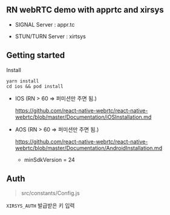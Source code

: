 ## RN webRTC demo with apprtc and xirsys

- SIGNAL Server : appr.tc

- STUN/TURN Server : xirtsys



## Getting started

Install

```
yarn install
cd ios && pod install
```

- IOS (RN > 60 => 퍼미션만 주면 됨.)

  https://github.com/react-native-webrtc/react-native-webrtc/blob/master/Documentation/iOSInstallation.md

- AOS (RN > 60 => 퍼미션만 주면 됨.)

  https://github.com/react-native-webrtc/react-native-webrtc/blob/master/Documentation/AndroidInstallation.md

  - minSdkVersion = 24

 

## Auth

> src/constants/Config.js

`XIRSYS_AUTH` 발급받은 키 입력 